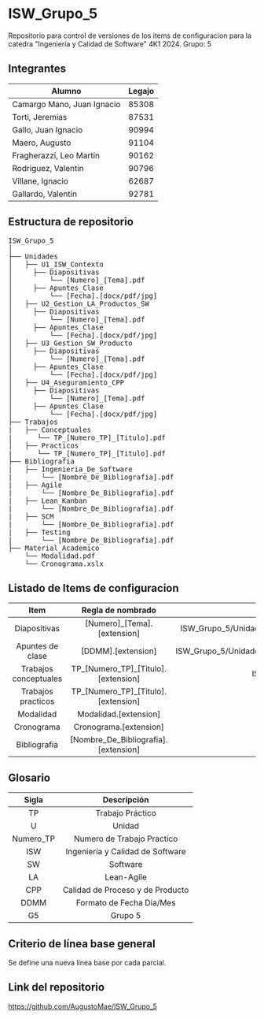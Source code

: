 # ISW_Grupo_5

Repositorio para control de versiones de los items de configuracion para la catedra "Ingenieria y Calidad de Software" 4K1 2024. 
Grupo: 5

## Integrantes
|Alumno | Legajo |
|---|---|
|Camargo Mano, Juan Ignacio | 85308 |
|Torti, Jeremias | 87531 |
|Gallo, Juan Ignacio | 90994 |
|Maero, Augusto | 91104 |
|Fragherazzi, Leo Martin | 90162 |
|Rodriguez, Valentin | 90796 |
|Villane, Ignacio | 62687 |
|Gallardo,  Valentin | 92781 |

## Estructura de repositorio

<pre>
ISW_Grupo_5
│
├── Unidades
│   ├── U1_ISW_Contexto
│     ├── Diapositivas
│         └── [Numero]_[Tema].pdf
│     ├── Apuntes_Clase
│         └── [Fecha].[docx/pdf/jpg]   
│   ├── U2_Gestion_LA_Productos_SW
│     ├── Diapositivas
│         └── [Numero]_[Tema].pdf
│     ├── Apuntes_Clase
│         └── [Fecha].[docx/pdf/jpg] 
│   ├── U3_Gestion_SW_Producto
│     ├── Diapositivas
│         └── [Numero]_[Tema].pdf
│     ├── Apuntes_Clase
│         └── [Fecha].[docx/pdf/jpg]
│   ├── U4_Aseguramiento_CPP
│     ├── Diapositivas
│         └── [Numero]_[Tema].pdf
│     ├── Apuntes_Clase
│         └── [Fecha].[docx/pdf/jpg]
├── Trabajos
|   ├── Conceptuales
|      └── TP_[Numero_TP]_[Titulo].pdf
│   ├── Practicos 
|      └── TP_[Numero_TP]_[Titulo].pdf
├── Bibliografia
|   ├── Ingenieria_De_Software 
|       └── [Nombre_De_Bibliografia].pdf
|   ├── Agile 
|       └── [Nombre_De_Bibliografia].pdf
|   ├── Lean_Kanban 
|       └── [Nombre_De_Bibliografia].pdf
|   ├── SCM 
|       └── [Nombre_De_Bibliografia].pdf
|   ├── Testing 
|       └── [Nombre_De_Bibliografia].pdf
├── Material_Academico
    └── Modalidad.pdf
    └── Cronograma.xslx
</pre>

## Listado de Items de configuracion

| Item  | Regla de nombrado   | Ubicacion    |
|:----------: |:----------:| :----------:|
| Diapositivas  | [Numero]_[Tema].[extension]   | ISW_Grupo_5/Unidades/[U[Numero_Unidad]_[Nombre_Unidad]/Diapositivas/ | 
| Apuntes de clase  | [DDMM].[extension]   | ISW_Grupo_5/Unidades/[U[Numero_Unidad]_[Nombre_Unidad]/Apuntes_Clase/ | 
| Trabajos conceptuales  | TP_[Numero_TP]_[Titulo].[extension]   | ISW_Grupo_5/Trabajos/Conceptuales/ |
| Trabajos practicos    | TP_[Numero_TP]_[Titulo].[extension]   | ISW_Grupo_5/Trabajos/Practicos/ |
| Modalidad  | Modalidad.[extension]   | ISW_Grupo_5/Material_Academico/ |
| Cronograma  | Cronograma.[extension]   | ISW_Grupo_5/Material_Academico/ |
| Bibliografia | [Nombre_De_Bibliografia].[extension] | ISW_Grupo_5/Bibliografia/[Tema]/ 

## Glosario

|Sigla | Descripción|
|:---:|:---:|
|TP| Trabajo Práctico|
|U | Unidad|
|Numero_TP| Numero de Trabajo Practico |
|ISW | Ingeniería y Calidad de Software|
|SW | Software |
|LA | Lean-Agile|
|CPP | Calidad de Proceso y de Producto |
|DDMM | Formato de Fecha Dia/Mes|
|G5 | Grupo 5|



## Criterio de línea base general
Se define una nueva línea base por cada parcial.

## Link del repositorio

https://github.com/AugustoMae/ISW_Grupo_5

